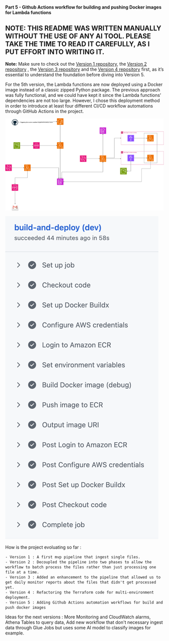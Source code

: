 #### Part 5 - Github Actions workflow for building and pushing Docker images for Lambda functions

## NOTE: THIS README WAS WRITTEN MANUALLY WITHOUT THE USE OF ANY AI TOOL. PLEASE TAKE THE TIME TO READ IT CAREFULLY, AS I PUT EFFORT INTO WRITING IT.

**Note:** Make sure to check out the [Version 1 repository](https://github.com/hamzabel99/Data_Ingestion_V1), the [Version 2 repository](https://github.com/hamzabel99/Data_Ingestion_V2) , the [Version 3 repository](https://github.com/hamzabel99/Data_Ingestion_V3) and the [Version 4 repository](https://github.com/hamzabel99/Data_Ingestion_V4) first, as it’s essential to understand the foundation before diving into Version 5.

For the 5th version, the Lambda functions are now deployed using a Docker image instead of a classic zipped Python package. The previous approach was fully functional, and we could have kept it since the Lambda functions’ dependencies are not too large. However, I chose this deployment method in order to introduce at least four different CI/CD workflow automations through GitHub Actions in the project.

![Pipeline Architecture](Architecture_ingestion_V5.png)

![Workflow](Workflow.png)


How is the project evoluating so far : 

    - Version 1 : A first mvp pipeline that ingest single files.
    - Version 2 : Decoupled the pipeline into two phases to allow the workflow to batch process the files rather than just processing one file at a time.
    - Version 3 : Added an enhancement to the pipeline that allowed us to get daily monitor reports about the files that didn't get processed yet.
    - Version 4 : Refactoring the Terraform code for multi-environment deployment.
    - Version 5 : Adding Github Actions automation workflows for build and push docker images

Ideas for the next versions : More Monitoring and CloudWatch alarms, Athena Tables to query data, Add new workflow that don't necessary ingest data through Glue Jobs but uses some AI model to classify images for example.








